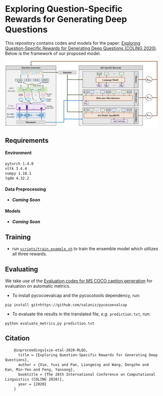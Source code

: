 # Exploring Question-Specific Rewards for Generating Deep Questions

This repository contains codes and models for the paper: [Exploring Question-Specific Rewards for Generating Deep Questions (COLING 2020)](). Below is the framework of our proposed model.

![Model Framework](Framework.jpg)

## Requirements

#### Environment

```
pytorch 1.4.0
nltk 3.4.4
numpy 1.18.1
tqdm 4.32.2
```

#### Data Preprocessing

* ***Coming Soon***

#### Models

* ***Coming Soon***

## Training

* run [`scripts/train_example.sh`](https://github.com/YuxiXie/RL-for-Question-Generation/blob/main/scripts/train_example.sh) to train the ensemble model which utilizes all three rewards.

## Evaluating

We take use of the [Evaluation codes for MS COCO caption generation](https://github.com/salaniz/pycocoevalcap) for evaluation on automatic metrics.

  - To install pycocoevalcap and the pycocotools dependency, run:

```
pip install git+https://github.com/salaniz/pycocoevalcap
```

  - To evaluate the results in the translated file, _e.g._ `prediction.txt`, run:

```
python evaluate_metrics.py prediction.txt
```

## Citation
```
    @inproceedings{xie-etal-2020-RLQG,
      title = {Exploring Question-Specific Rewards for Generating Deep Questions},
      author = {Xie, Yuxi and Pan, Liangming and Wang, Dongzhe and Kan, Min-Yen and Feng, Yansong},
      booktitle = {The 28th International Conference on Computational Linguistics (COLING 2020)},
      year = {2020}
    }
```
